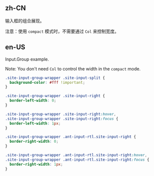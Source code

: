 ## zh-CN

输入框的组合展现。

注意：使用 `compact` 模式时，不需要通过 `Col` 来控制宽度。

## en-US

Input.Group example.

Note: You don't need `Col` to control the width in the `compact` mode.

```css
.site-input-group-wrapper .site-input-split {
  background-color: #fff !important;
}

.site-input-group-wrapper .site-input-right {
  border-left-width: 0;
}

.site-input-group-wrapper .site-input-right:hover,
.site-input-group-wrapper .site-input-right:focus {
  border-left-width: 1px;
}

.site-input-group-wrapper .ant-input-rtl.site-input-right {
  border-right-width: 0;
}

.site-input-group-wrapper .ant-input-rtl.site-input-right:hover,
.site-input-group-wrapper .ant-input-rtl.site-input-right:focus {
  border-right-width: 1px;
}
```
